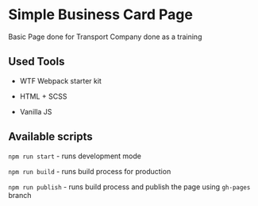 
# Simple Business Card Page 

Basic Page done for Transport Company done as a training

## Used Tools

- WTF Webpack starter kit

- HTML + SCSS

- Vanilla JS

## Available scripts

`npm run start` - runs development mode

`npm run build` - runs build process for production

`npm run publish` - runs build process and publish the page using `gh-pages` branch

